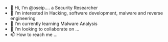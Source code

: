 - 👋 Hi, I’m @oseip.... a Security Researcher
- 👀 I’m interested in Hacking, software development, malware and reverse engineering
- 🌱 I’m currently learning Malware Analysis
- 💞️ I’m looking to collaborate on ...
- 📫 How to reach me ...

<!---
oseip/oseip is a ✨ special ✨ repository because its `README.md` (this file) appears on your GitHub profile.
You can click the Preview link to take a look at your changes.
--->
